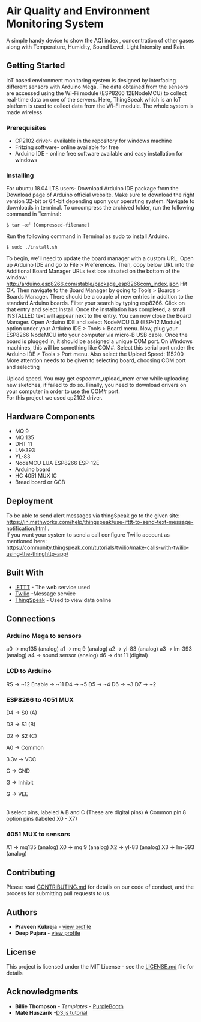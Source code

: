 # Air Quality and Environment Monitoring System
A simple handy device to show the AQI index , concentration of other gases along with Temperature, Humidity, Sound Level, Light Intensity and Rain.

## Getting Started
IoT based environment monitoring system is designed by interfacing different sensors with Arduino Mega. The data obtained from the sensors are accessed using the Wi-Fi module (ESP8266 12ENodeMCU) to collect real-time data on one of the servers. Here, ThingSpeak which is an IoT platform is used to collect data from the Wi-Fi module. The whole system is made wireless 


### Prerequisites

* CP2102 driver- available in the repository for windows machine
* Fritzing software- online available for free
* Arduino IDE - online free software available and easy installation for windows 

### Installing

For ubuntu 18.04 LTS users-
Download Arduino IDE package from the Download page of Arduino official website. Make sure to download the right version 32-bit or 64-bit depending upon your operating system.
Navigate to downloads in terminal.
To uncompress the archived folder, run the following command in Terminal:

```
$ tar –xf [Compressed-filename]
```
Run the following command in Terminal as sudo to install Arduino.

```
$ sudo ./install.sh
```
To begin, we’ll need to update the board manager with a custom URL. Open up Arduino IDE and go to File > Preferences. Then, copy below URL into the Additional Board Manager URLs text box situated on the bottom of the window:
http://arduino.esp8266.com/stable/package_esp8266com_index.json
Hit OK. Then navigate to the Board Manager by going to Tools > Boards > Boards Manager. There should be a couple of new entries in addition to the standard Arduino boards. Filter your search by typing esp8266. Click on that entry and select Install. 
Once the installation has completed, a small INSTALLED text will appear next to the entry. You can now close the Board Manager.
Open Arduino IDE and select NodeMCU 0.9 (ESP-12 Module) option under your Arduino IDE > Tools > Board menu.
Now, plug your ESP8266 NodeMCU into your computer via micro-B USB cable. Once the board is plugged in, it should be assigned a unique COM port. On Windows machines, this will be something like COM#. Select this serial port under the Arduino IDE > Tools > Port menu. Also select the Upload Speed: 115200
More attention needs to be given to selecting board, choosing COM port and selecting 

Upload speed. You may get espcomm_upload_mem error while uploading new sketches, if failed to do so.
Finally, you need to download drivers on your computer in order to use the COM# port.   
For this project we used cp2102 driver.

## Hardware Components

* MQ 9
* MQ 135
* DHT 11
* LM-393
* YL-83
* NodeMCU LUA ESP8266 ESP-12E
* Arduino board
* HC 4051 MUX IC
* Bread board or GCB


## Deployment

To be able to send alert messages via thingSpeak go to the given site:
<br/>
https://in.mathworks.com/help/thingspeak/use-ifttt-to-send-text-message-notification.html .
<br/>
If you want your system to send a call configure Twilio account as mentioned here:
<br/>
https://community.thingspeak.com/tutorials/twilio/make-calls-with-twilio-using-the-thinghttp-app/


## Built With

* [IFTTT](https://ifttt.com/) - The web service used
* [Twilio](https://www.twilio.com/) -Message service
* [ThingSpeak](https://thingspeak.com/) - Used to view data online

## Connections

### Arduino Mega to sensors
a0 -> mq135 (analog)
a1 -> mq 9  (analog)
a2 -> yl-83 (analog)
a3 -> lm-393 (analog)
a4 -> sound sensor (analog)
d6 -> dht 11 (digital)

### LCD to Arduino

RS -> ~12
Enable -> ~11 
D4 -> ~5
D5 -> ~4
D6 -> ~3
D7 -> ~2


### ESP8266 to 4051 MUX

D4 -> S0 (A)

D3 -> S1 (B)

D2 -> S2 (C)

A0 -> Common

3.3v -> VCC

G -> GND

G -> Inhibit

G -> VEE

<br/>
3 select pins, labeled A B and C (These are digital pins)
A Common pin
8 option pins (labeled X0 - X7)

### 4051 MUX to sensors

X1 -> mq135 (analog)
X0 -> mq 9  (analog)
X2 -> yl-83 (analog)
X3 -> lm-393 (analog)

## Contributing

Please read [CONTRIBUTING.md](https://www.github.com/praveen027) for details on our code of conduct, and the process for submitting pull requests to us.

## Authors

* **Praveen Kukreja** - [view profile](https://github.com/praveen027)
* **Deep Pujara** - [view profile](https://github.com/deeppujara)

## License

This project is licensed under the MIT License - see the [LICENSE.md](LICENSE.md) file for details

## Acknowledgments

* **Billie Thompson** - *Templates* - [PurpleBooth](https://github.com/PurpleBooth)
* **Máté Huszárik** -[D3.js tutorial](https://blog.risingstack.com/tutorial-d3-js-calendar-heatmap/)

